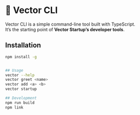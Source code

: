 # 🚀 Vector CLI

Vector CLI is a simple command-line tool built with TypeScript.  
It’s the starting point of **Vector Startup’s developer tools**.

## Installation
```bash
npm install -g


## Usage
vector --help
vector greet <name>
vector add <a> <b>
vector startup

## Development
npm run build
npm link